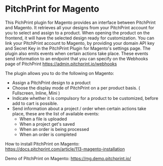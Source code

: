 # PitchPrint for Magento

This PichPrint plugin for Magento provides an interface between PitchPrint and Magento.
It retrieves all your designs from your PitchPrint account for you to select and assign to a product. When opening the product on the frontend, it will have the selected design ready for customization.
You can link your PitchPrint account to Magento, by providing your domain API key and Secret Key in the PitchPrint Plugin for Magento's settings page.
The plugin also emits events when certain actions take place. These events send information to an endpoint that you can specify on the Webhooks page of PitchPrint https://admin.pitchprint.io/webhooks

The plugin allows you to do the following on Magento:

* Assign a PitchPrint design to a product
* Choose the display mode of PitchPrint on a per product basis. ( Fullscreen, Inline, Mini )
* Indicate whether it is compulsory for a product to be customized, before add to cart is possible.
* Send information about a project / order when certain actions take place, these are the list of available events:
  * When a file is uploaded
  * When a project get's saved
  * When an order is being processed
  * When an order is completed

How to install PitchPrint on Magento: https://docs.pitchprint.com/article/113-magento-installation

Demo of PitchPrint on Magento: https://mg.demo.pitchprint.io/
